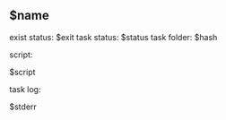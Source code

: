 ## $name
exist status: $exit
task status: $status
task folder: $hash

script:

$script

task log:

$stderr
